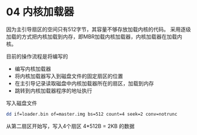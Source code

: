 # 04 内核加载器

因为主引导扇区的空间只有512字节，其容量不够存放加载内核的代码。
采用逐级加载的方式把内核加载到内存，即MBR加载内核加载器，内核加载器在加载内核。

目前的操作流程是将编写的
- 编写内核加载器
- 将内核加载器写入到磁盘文件的固定扇区的位置
- 在主引导记录读取磁盘中内核加载器所在的扇区，加载到内存
- 跳转到内核加载器程序的地址执行


写入磁盘文件
```bash
dd if=loader.bin of=master.img bs=512 count=4 seek=2 conv=notrunc
```
从第二扇区开始写，写入4个扇区 4*512B = 2KB 的数据


